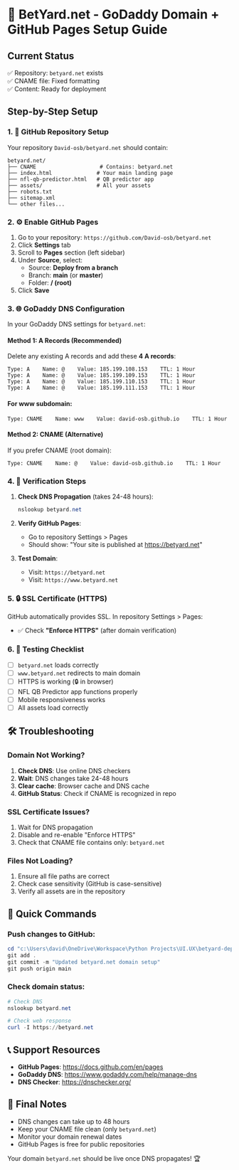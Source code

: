 # 🚀 BetYard.net - GoDaddy Domain + GitHub Pages Setup Guide

## Current Status
✅ Repository: `betyard.net` exists  
✅ CNAME file: Fixed formatting  
✅ Content: Ready for deployment  

## Step-by-Step Setup

### 1. 📁 GitHub Repository Setup

Your repository `David-osb/betyard.net` should contain:
```
betyard.net/
├── CNAME                    # Contains: betyard.net
├── index.html              # Your main landing page
├── nfl-qb-predictor.html   # QB predictor app
├── assets/                 # All your assets
├── robots.txt
├── sitemap.xml
└── other files...
```

### 2. ⚙️ Enable GitHub Pages

1. Go to your repository: `https://github.com/David-osb/betyard.net`
2. Click **Settings** tab
3. Scroll to **Pages** section (left sidebar)
4. Under **Source**, select:
   - Source: **Deploy from a branch**
   - Branch: **main** (or **master**)
   - Folder: **/ (root)**
5. Click **Save**

### 3. 🌐 GoDaddy DNS Configuration

In your GoDaddy DNS settings for `betyard.net`:

#### Method 1: A Records (Recommended)
Delete any existing A records and add these **4 A records**:
```
Type: A    Name: @    Value: 185.199.108.153    TTL: 1 Hour
Type: A    Name: @    Value: 185.199.109.153    TTL: 1 Hour  
Type: A    Name: @    Value: 185.199.110.153    TTL: 1 Hour
Type: A    Name: @    Value: 185.199.111.153    TTL: 1 Hour
```

#### For www subdomain:
```
Type: CNAME    Name: www    Value: david-osb.github.io    TTL: 1 Hour
```

#### Method 2: CNAME (Alternative)
If you prefer CNAME (root domain):
```
Type: CNAME    Name: @    Value: david-osb.github.io    TTL: 1 Hour
```

### 4. 🔧 Verification Steps

1. **Check DNS Propagation** (takes 24-48 hours):
   ```powershell
   nslookup betyard.net
   ```

2. **Verify GitHub Pages**:
   - Go to repository Settings > Pages
   - Should show: "Your site is published at https://betyard.net"

3. **Test Domain**:
   - Visit: `https://betyard.net`
   - Visit: `https://www.betyard.net`

### 5. 🔒 SSL Certificate (HTTPS)

GitHub automatically provides SSL. In repository Settings > Pages:
- ✅ Check **"Enforce HTTPS"** (after domain verification)

### 6. 📱 Testing Checklist

- [ ] `betyard.net` loads correctly
- [ ] `www.betyard.net` redirects to main domain
- [ ] HTTPS is working (🔒 in browser)
- [ ] NFL QB Predictor app functions properly
- [ ] Mobile responsiveness works
- [ ] All assets load correctly

## 🛠️ Troubleshooting

### Domain Not Working?
1. **Check DNS**: Use online DNS checkers
2. **Wait**: DNS changes take 24-48 hours
3. **Clear cache**: Browser cache and DNS cache
4. **GitHub Status**: Check if CNAME is recognized in repo

### SSL Certificate Issues?
1. Wait for DNS propagation
2. Disable and re-enable "Enforce HTTPS"
3. Check that CNAME file contains only: `betyard.net`

### Files Not Loading?
1. Ensure all file paths are correct
2. Check case sensitivity (GitHub is case-sensitive)
3. Verify all assets are in the repository

## 🚀 Quick Commands

### Push changes to GitHub:
```powershell
cd "c:\Users\david\OneDrive\Workspace\Python Projects\UI.UX\betyard-deployment"
git add .
git commit -m "Updated betyard.net domain setup"
git push origin main
```

### Check domain status:
```powershell
# Check DNS
nslookup betyard.net

# Check web response
curl -I https://betyard.net
```

## 📞 Support Resources

- **GitHub Pages**: https://docs.github.com/en/pages
- **GoDaddy DNS**: https://www.godaddy.com/help/manage-dns
- **DNS Checker**: https://dnschecker.org/

## 🎯 Final Notes

- DNS changes can take up to 48 hours
- Keep your CNAME file clean (only `betyard.net`)
- Monitor your domain renewal dates
- GitHub Pages is free for public repositories

Your domain `betyard.net` should be live once DNS propagates! 🏆
